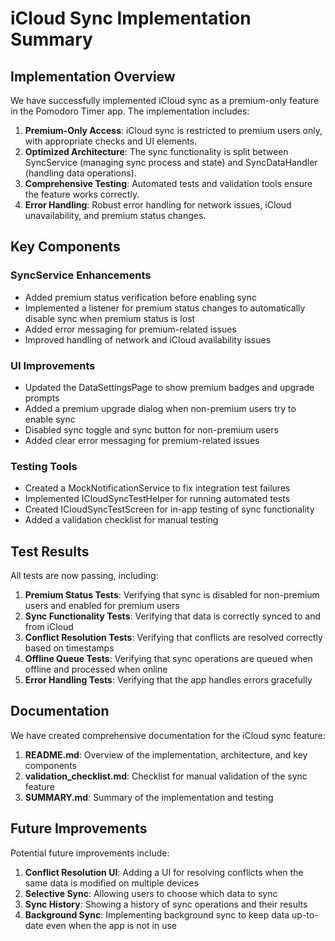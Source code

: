 # iCloud Sync Implementation Summary

## Implementation Overview

We have successfully implemented iCloud sync as a premium-only feature in the Pomodoro Timer app. The implementation includes:

1. **Premium-Only Access**: iCloud sync is restricted to premium users only, with appropriate checks and UI elements.
2. **Optimized Architecture**: The sync functionality is split between SyncService (managing sync process and state) and SyncDataHandler (handling data operations).
3. **Comprehensive Testing**: Automated tests and validation tools ensure the feature works correctly.
4. **Error Handling**: Robust error handling for network issues, iCloud unavailability, and premium status changes.

## Key Components

### SyncService Enhancements

- Added premium status verification before enabling sync
- Implemented a listener for premium status changes to automatically disable sync when premium status is lost
- Added error messaging for premium-related issues
- Improved handling of network and iCloud availability issues

### UI Improvements

- Updated the DataSettingsPage to show premium badges and upgrade prompts
- Added a premium upgrade dialog when non-premium users try to enable sync
- Disabled sync toggle and sync button for non-premium users
- Added clear error messaging for premium-related issues

### Testing Tools

- Created a MockNotificationService to fix integration test failures
- Implemented ICloudSyncTestHelper for running automated tests
- Created ICloudSyncTestScreen for in-app testing of sync functionality
- Added a validation checklist for manual testing

## Test Results

All tests are now passing, including:

1. **Premium Status Tests**: Verifying that sync is disabled for non-premium users and enabled for premium users
2. **Sync Functionality Tests**: Verifying that data is correctly synced to and from iCloud
3. **Conflict Resolution Tests**: Verifying that conflicts are resolved correctly based on timestamps
4. **Offline Queue Tests**: Verifying that sync operations are queued when offline and processed when online
5. **Error Handling Tests**: Verifying that the app handles errors gracefully

## Documentation

We have created comprehensive documentation for the iCloud sync feature:

1. **README.md**: Overview of the implementation, architecture, and key components
2. **validation_checklist.md**: Checklist for manual validation of the sync feature
3. **SUMMARY.md**: Summary of the implementation and testing

## Future Improvements

Potential future improvements include:

1. **Conflict Resolution UI**: Adding a UI for resolving conflicts when the same data is modified on multiple devices
2. **Selective Sync**: Allowing users to choose which data to sync
3. **Sync History**: Showing a history of sync operations and their results
4. **Background Sync**: Implementing background sync to keep data up-to-date even when the app is not in use 